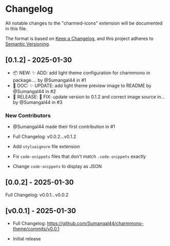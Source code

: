 # Changelog

All notable changes to the "charmed-icons" extension will be documented in this file.

The format is based on [Keep a Changelog](https://keepachangelog.com/en/1.1.0/),
and this project adheres to [Semantic Versioning](https://semver.org/spec/v2.0.0.html).

## [0.1.2] - 2025-01-30
- 📦 NEW: ✨ ADD: add light theme configuration for charmmono in package.… by @Sumangal44 in #1
- 📖 DOC: ✨ UPDATE: add light theme preview image to README by @Sumangal44 in #2
- 🚀 RELEASE: 🐛 FIX: update version to 0.1.2 and correct image source in… by @Sumangal44 in #3
### New Contributors
- @Sumangal44 made their first contribution in #1
- Full Changelog: v0.0.2...v0.1.2

- Add `styluaignore` file extension
- Fix `code-snippets` files that don't match `.code-snippets` exactly
- Change `code-snippets` to display as JSON



## [0.0.2] - 2025-01-30
Full Changelog: v0.0.1...v0.0.2



## [v0.0.1] - 2025-01-30
-  Full Changelog: https://github.com/Sumangal44/charmmono-theme/commits/v0.0.1

- Initial release